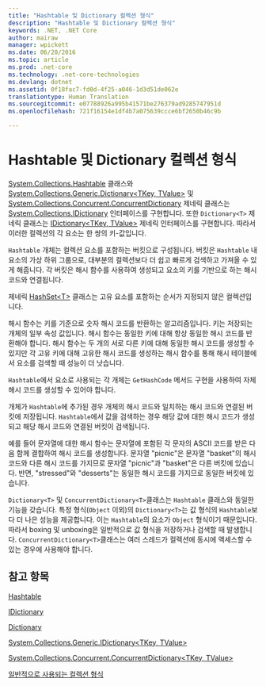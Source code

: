 ```yaml
---
title: "Hashtable 및 Dictionary 컬렉션 형식"
description: "Hashtable 및 Dictionary 컬렉션 형식"
keywords: .NET, .NET Core
author: mairaw
manager: wpickett
ms.date: 06/20/2016
ms.topic: article
ms.prod: .net-core
ms.technology: .net-core-technologies
ms.devlang: dotnet
ms.assetid: 0f18fac7-fd0d-4f25-a046-1d3d51de062e
translationtype: Human Translation
ms.sourcegitcommit: e07788926a995b41571be276379ad9285747951d
ms.openlocfilehash: 721f16154e1df4b7a075639ccce6bf2650b46c9b

---
```


# <a name="hashtable-and-dictionary-collection-types"></a>Hashtable 및 Dictionary 컬렉션 형식

[System.Collections.Hashtable](https://docs.microsoft.com/dotnet/core/api/System.Collections.Hashtable) 클래스와 [System.Collections.Generic.Dictionary&lt;TKey, TValue&gt;](https://docs.microsoft.com/dotnet/core/api/System.Collections.Generic.Dictionary-2) 및 [System.Collections.Concurrent.ConcurrentDictionary<T>](https://docs.microsoft.com/dotnet/core/api/System.Collections.Concurrent.ConcurrentDictionary-2) 제네릭 클래스는 [System.Collections.IDictionary](https://docs.microsoft.com/dotnet/core/api/System.Collections.IDictionary) 인터페이스를 구현합니다. 또한 `Dictionary<T>` 제네릭 클래스는 [IDictionary&lt;TKey, TValue&gt;](https://docs.microsoft.com/dotnet/core/api/System.Collections.Generic.IDictionary-2) 제네릭 인터페이스를 구현합니다. 따라서 이러한 컬렉션의 각 요소는 한 쌍의 키-값입니다.

`Hashtable` 개체는 컬렉션 요소를 포함하는 버킷으로 구성됩니다. 버킷은 `Hashtable` 내 요소의 가상 하위 그룹으로, 대부분의 컬렉션보다 더 쉽고 빠르게 검색하고 가져올 수 있게 해줍니다. 각 버킷은 해시 함수를 사용하여 생성되고 요소의 키를 기반으로 하는 해시 코드와 연결됩니다.

제네릭 [HashSet&lt;T&gt;](https://docs.microsoft.com/dotnet/core/api/System.Collections.Generic.HashSet-1) 클래스는 고유 요소를 포함하는 순서가 지정되지 않은 컬렉션입니다. 

해시 함수는 키를 기준으로 숫자 해시 코드를 반환하는 알고리즘입니다. 키는 저장되는 개체의 일부 속성 값입니다. 해시 함수는 동일한 키에 대해 항상 동일한 해시 코드를 반환해야 합니다. 해시 함수는 두 개의 서로 다른 키에 대해 동일한 해시 코드를 생성할 수 있지만 각 고유 키에 대해 고유한 해시 코드를 생성하는 해시 함수를 통해 해시 테이블에서 요소를 검색할 때 성능이 더 낫습니다.

`Hashtable`에서 요소로 사용되는 각 개체는 `GetHashCode` 메서드 구현을 사용하여 자체 해시 코드를 생성할 수 있어야 합니다. 

개체가 `Hashtable`에 추가된 경우 개체의 해시 코드와 일치하는 해시 코드와 연결된 버킷에 저장됩니다. `Hashtable`에서 값을 검색하는 경우 해당 값에 대한 해시 코드가 생성되고 해당 해시 코드와 연결된 버킷이 검색됩니다.

예를 들어 문자열에 대한 해시 함수는 문자열에 포함된 각 문자의 ASCII 코드를 받은 다음 함께 결합하여 해시 코드를 생성합니다. 문자열 "picnic"은 문자열 "basket"의 해시 코드와 다른 해시 코드를 가지므로 문자열 "picnic"과 "basket"은 다른 버킷에 있습니다. 반면, "stressed"와 "desserts"는 동일한 해시 코드를 가지므로 동일한 버킷에 있습니다.

`Dictionary<T>` 및 `ConcurrentDictionary<T>`클래스는 `Hashtable` 클래스와 동일한 기능을 갖습니다. 특정 형식(`Object` 이외)의 `Dictionary<T>`는 값 형식의 `Hashtable`보다 더 나은 성능을 제공합니다. 이는 `Hashtable`의 요소가 `Object` 형식이기 때문입니다. 따라서 boxing 및 unboxing은 일반적으로 값 형식을 저장하거나 검색할 때 발생합니다. `ConcurrentDictionary<T>`클래스는 여러 스레드가 컬렉션에 동시에 액세스할 수 있는 경우에 사용해야 합니다.

## <a name="see-also"></a>참고 항목

[Hashtable](https://docs.microsoft.com/dotnet/core/api/System.Collections.Hashtable)

[IDictionary](https://docs.microsoft.com/dotnet/core/api/System.Collections.IDictionary)

[Dictionary](https://docs.microsoft.com/dotnet/core/api/System.Collections.Generic.Dictionary-2)

[System.Collections.Generic.IDictionary&lt;TKey, TValue&gt;](https://docs.microsoft.com/dotnet/core/api/System.Collections.Generic.IDictionary-2)

[System.Collections.Concurrent.ConcurrentDictionary&lt;TKey, TValue&gt;](https://docs.microsoft.com/dotnet/core/api/System.Collections.Concurrent.ConcurrentDictionary-2)

[일반적으로 사용되는 컬렉션 형식](commonly-used-collection-types.md)




<!--HONumber=Nov16_HO1-->


